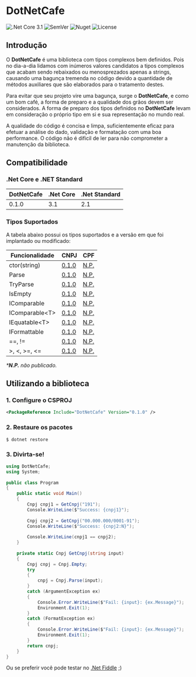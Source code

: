 # DotNetCafe 

![.Net Core 3.1](https://github.com/DotNetCafe/DotNetCafe/workflows/.Net%20Core%203.1/badge.svg)
![SemVer](https://img.shields.io/github/v/tag/DotNetCafe/DotNetCafe?label=SemVer&sort=semver)
![Nuget](https://img.shields.io/nuget/v/DotNetCafe)
![License](https://img.shields.io/github/license/DotNetCafe/DotNetCafe?label=License)

## Introdução

O **DotNetCafe** é uma biblioteca com tipos complexos bem definidos. Pois no dia-a-dia lidamos com inúmeros valores candidatos a tipos complexos que acabam sendo rebaixados ou menosprezados apenas a strings, causando uma bagunça tremenda no código devido a quantidade de métodos auxiliares que são elaborados para o tratamento destes.

Para evitar que seu projeto vire uma bagunça, surge o **DotNetCafe**, e como um bom café, a forma de preparo e a qualidade dos grãos devem ser considerados. A forma de preparo dos tipos definidos no **DotNetCafe** levam em consideração o próprio tipo em si e sua representação no mundo real.

A qualidade do código é concisa e limpa, suficientemente eficaz para efetuar a análise do dado, validação e formatação com uma boa performance. O código não é dificil de ler para não comprometer a manutenção da biblioteca.

## Compatibilidade

### .Net Core e .NET Standard
DotNetCafe | .Net Core | .Net Standard
---------- | --------- | -------------
0.1.0      | 3.1       | 2.1          

### Tipos Suportados

A tabela abaixo possui os tipos suportados e a versão em que foi implantado ou modificado:

Funcionalidade    | CNPJ    | CPF
----------------- | ------- | ------
ctor(string)      | [0.1.0] | [N.P.]
Parse             | [0.1.0] | [N.P.]
TryParse          | [0.1.0] | [N.P.]
IsEmpty           | [0.1.0] | [N.P.]
IComparable       | [0.1.0] | [N.P.]
IComparable\<T>   | [0.1.0] | [N.P.]
IEquatable\<T>    | [0.1.0] | [N.P.]
IFormattable      | [0.1.0] | [N.P.]
==, !=            | [0.1.0] | [N.P.]
\>, <, >=, <=     | [0.1.0] | [N.P.]

*\***N.P.** não publicado.*

## Utilizando a biblioteca

### 1. Configure o CSPROJ

```xml
<PackageReference Include="DotNetCafe" Version="0.1.0" />
```

### 2. Restaure os pacotes

```shell
$ dotnet restore
```

### 3. Divirta-se!

```csharp
using DotNetCafe;
using System;
					
public class Program
{
	public static void Main()
	{
		Cnpj cnpj1 = GetCnpj("191");
		Console.WriteLine($"Success: {cnpj1}");
		
		Cnpj cnpj2 = GetCnpj("00.000.000/0001-91");
		Console.WriteLine($"Success: {cnpj2:N}");
		
		Console.WriteLine(cnpj1 == cnpj2);
	}
	
	private static Cnpj GetCnpj(string input)
	{
		Cnpj cnpj = Cnpj.Empty;	
		try
		{
			cnpj = Cnpj.Parse(input);
		}
		catch (ArgumentException ex)
		{
			Console.Error.WriteLine($"Fail: {input}: {ex.Message}");
			Environment.Exit(1);
		}
		catch (FormatException ex)
		{
			Console.Error.WriteLine($"Fail: {input}: {ex.Message}");
			Environment.Exit(1);
		}
		return cnpj;
	}
}
```

Ou se preferir você pode testar no [.Net Fiddle](https://dotnetfiddle.net/gOFTHr) ;)

[N.P.]: https://github.com/DotNetCafe/DotNetCafe/tree/master/
[0.1.0]: https://github.com/DotNetCafe/DotNetCafe/tree/v0.1.0/
